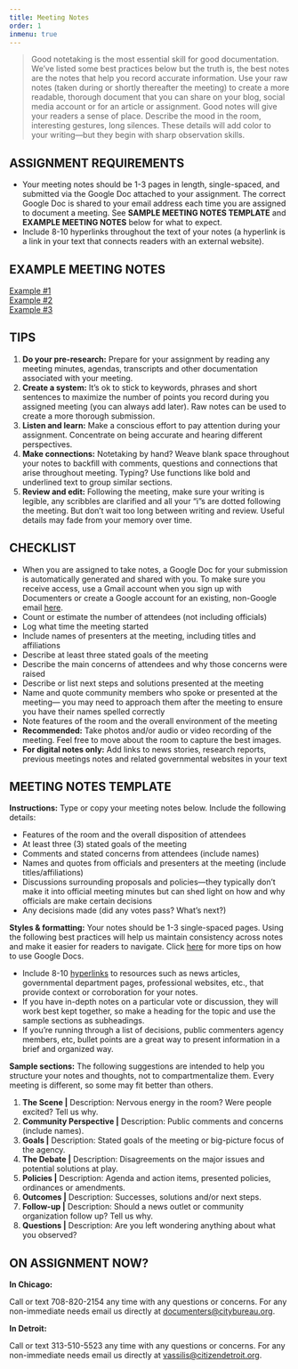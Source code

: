 ```yaml
---
title: Meeting Notes
order: 1
inmenu: true
---
```

> Good notetaking is the most essential skill for good documentation. We’ve listed some best practices below but the truth is, the best notes are the notes that help you record accurate information. Use your raw notes (taken during or shortly thereafter the meeting) to create a more readable, thorough document that you can share on your blog, social media account or for an article or assignment. Good notes will give your readers a sense of place. Describe the mood in the room, interesting gestures, long silences. These details will add color to your writing—but they begin with sharp observation skills.

## ASSIGNMENT REQUIREMENTS

* Your meeting notes should be 1-3 pages in length, single-spaced, and submitted via the Google Doc attached to your assignment. The correct Google Doc is shared to your email address each time you are assigned to document a meeting. See **SAMPLE MEETING NOTES TEMPLATE** and **EXAMPLE MEETING NOTES** below for what to expect.
* Include 8-10 hyperlinks throughout the text of your notes (a hyperlink is a link in your text that connects readers with an external website).

## EXAMPLE MEETING NOTES

[Example #1](https://docs.google.com/document/d/13J_QM7jRxJos1ggWHFa_iQeA9-f0svK4r79TCxAhfBs/edit)\
[Example #2](https://docs.google.com/document/u/2/d/1FLbPcEiXfvcL6N3yiLkRNhU6J1BIerfUsTtMAqupQD0/edit)\
[Example #3](https://docs.google.com/document/d/1a-7ZLD716WpanGa-DqyhPdrA9WeBAUkhs_16K8DePS0/edit?usp=sharing)

## TIPS

1. **Do your pre-research:** Prepare for your assignment by reading any meeting minutes, agendas, transcripts and other documentation associated with your meeting.
2. **Create a system:** It’s ok to stick to keywords, phrases and short sentences to maximize the number of points you record during you assigned meeting (you can always add later). Raw notes can be used to create a more thorough submission.
3. **Listen and learn:** Make a conscious effort to pay attention during your assignment. Concentrate on being accurate and hearing different perspectives. 
4. **Make connections:** Notetaking by hand? Weave blank space throughout your notes to backfill with comments, questions and connections that arise throughout meeting. Typing? Use functions like bold and underlined text to group similar sections.
5. **Review and edit:** Following the meeting, make sure your writing is legible, any scribbles are clarified and all your “i”s are dotted following the meeting. But don’t wait too long between writing and review. Useful details may fade from your memory over time.

## CHECKLIST

* When you are assigned to take notes, a Google Doc for your submission is automatically generated and shared with you. To make sure you receive access, use a Gmail account when you sign up with Documenters or create a Google account for an existing, non-Google email [here](https://accounts.google.com/signUpWithoutGmail).
* Count or estimate the number of attendees (not including officials)
* Log what time the meeting started
* Include names of presenters at the meeting, including titles and affiliations
* Describe at least three stated goals of the meeting
* Describe the main concerns of attendees and why those concerns were raised
* Describe or list next steps and solutions presented at the meeting
* Name and quote community members who spoke or presented at the meeting— you may need to approach them after the meeting to ensure you have their names spelled correctly
* Note features of the room and the overall environment of the meeting
* **Recommended:** Take photos and/or audio or video recording of the meeting. Feel free to move about the room to capture the best images.
* **For digital notes only:** Add links to news stories, research reports, previous meetings notes and related governmental websites in your text

## MEETING NOTES TEMPLATE

**Instructions:** Type or copy your meeting notes below. Include the following details:

* Features of the room and the overall disposition of attendees
* At least three (3) stated goals of the meeting
* Comments and stated concerns from attendees (include names)
* Names and quotes from officials and presenters at the meeting (include titles/affiliations)
* Discussions surrounding proposals and policies—they typically don’t make it into official meeting minutes but can shed light on how and why officials are make certain decisions
* Any decisions made (did any votes pass? What’s next?)

**Styles & formatting:** Your notes should be 1-3 single-spaced pages. Using the following best practices will help us maintain consistency across notes and make it easier for readers to navigate. Click [here](https://support.google.com/docs/topic/9046002?hl=en&ref_topic=1382883) for more tips on how to use Google Docs.

* Include 8-10 [hyperlinks](https://support.google.com/docs/answer/45893?co=GENIE.Platform%3DDesktop&hl=en) to resources such as news articles, governmental department pages, professional websites, etc., that provide context or corroboration for your notes.
* If you have in-depth notes on a particular vote or discussion, they will work best kept together, so make a heading for the topic and use the sample sections as subheadings.
* If you’re running through a list of decisions, public commenters agency members, etc, bullet points are a great way to present information in a brief and organized way.

**Sample sections:** The following suggestions are intended to help you structure your notes and thoughts, not to compartmentalize them. Every meeting is different, so some may fit better than others.

1. **The Scene |** Description: Nervous energy in the room? Were people excited? Tell us why.
2. **Community Perspective |** Description: Public comments and concerns (include names).
3. **Goals |** Description: Stated goals of the meeting or big-picture focus of the agency.
4. **The Debate |** Description: Disagreements on the major issues and potential solutions at play.
5. **Policies |** Description: Agenda and action items, presented policies, ordinances or amendments.
6. **Outcomes |** Description: Successes, solutions and/or next steps.
7. **Follow-up |** Description: Should a news outlet or community organization follow up? Tell us why.
8. **Questions |** Description: Are you left wondering anything about what you observed?

## ON ASSIGNMENT NOW?

**In Chicago:**

Call or text 708-820-2154 any time with any questions or concerns. For any non-immediate needs email us directly at documenters@citybureau.org.

**In Detroit:**

Call or text 313-510-5523 any time with any questions or concerns. For any non-immediate needs email us directly at vassilis@citizendetroit.org.
